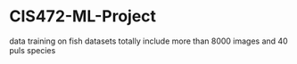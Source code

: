 # CIS472-ML-Project
data training on fish datasets totally include more than 8000 images and 40 puls species

